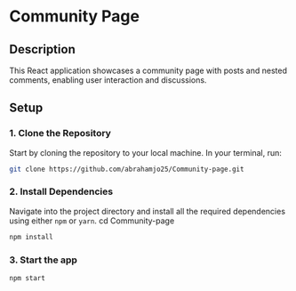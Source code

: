 # Community Page

## Description  
This React application showcases a community page with posts and nested comments, enabling user interaction and discussions.

## Setup

### 1. Clone the Repository
Start by cloning the repository to your local machine. In your terminal, run:

```bash
git clone https://github.com/abrahamjo25/Community-page.git
```
### 2. Install Dependencies  
Navigate into the project directory and install all the required dependencies using either `npm` or `yarn`.
cd Community-page
```bash
npm install
```


### 3. Start the app

```bash
npm start
```